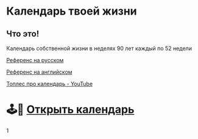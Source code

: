 # Календарь твоей жизни

## Что это!
Календарь собственной жизни в неделях 90 лет каждый по 52 недели

[Референс на русском](https://interesno.co/myself/5ec6770b787b/)

[Референс на английском](https://waitbutwhy.com/2014/05/life-weeks.html)

[Топлес про календарь - YouTube](https://www.youtube.com/embed/KGfFunFV2Ck/)

# 🕹️🍎 [Открыть календарь](https://ilushinvanya.github.io/Calendar/www)

1
